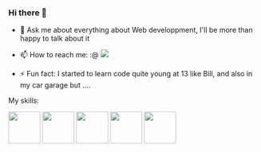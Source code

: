 ### Hi there 👋

- 💬 Ask me about everything about Web developpment, I'll be more than happy to talk about it
- 📫 How to reach me: :@
  <img src="https://cdn.jsdelivr.net/gh/devicons/devicon/icons/linkedin/linkedin-original.svg" />
          
- ⚡ Fun fact: I started to learn code quite young at 13 like Bill, and also in my car garage but ....

My skills:
<div>
  <img style="width:64px" src="https://cdn.jsdelivr.net/gh/devicons/devicon/icons/react/react-original.svg" />
  <img style="width:64px" src="https://cdn.jsdelivr.net/gh/devicons/devicon/icons/nextjs/nextjs-original.svg" />
  <img style="width:64px" src="https://cdn.jsdelivr.net/gh/devicons/devicon/icons/javascript/javascript-original.svg" />
  <img style="width:64px" src="https://cdn.jsdelivr.net/gh/devicons/devicon/icons/tailwindcss/tailwindcss-original-wordmark.svg" />
  <img style="width:64px" src="https://cdn.jsdelivr.net/gh/devicons/devicon/icons/nodejs/nodejs-original-wordmark.svg" />        
</div>
          

          
